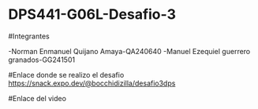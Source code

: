 # DPS441-G06L-Desafio-3
#Integrantes 

-Norman Enmanuel Quijano Amaya-QA240640
-Manuel Ezequiel guerrero granados-GG241501

#Enlace donde se realizo el desafio
https://snack.expo.dev/@bocchidizilla/desafio3dps

#Enlace del video
